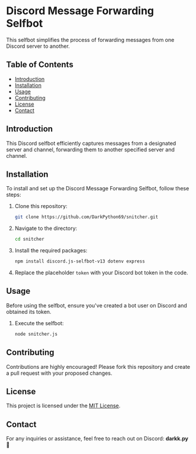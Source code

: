 # Discord Message Forwarding Selfbot

This selfbot simplifies the process of forwarding messages from one Discord server to another.

## Table of Contents

- [Introduction](#introduction)
- [Installation](#installation)
- [Usage](#usage)
- [Contributing](#contributing)
- [License](#license)
- [Contact](#contact)

## Introduction

This Discord selfbot efficiently captures messages from a designated server and channel, forwarding them to another specified server and channel.

## Installation

To install and set up the Discord Message Forwarding Selfbot, follow these steps:

1. Clone this repository:
   ```bash
   git clone https://github.com/DarkPython69/snitcher.git
   ```

2. Navigate to the directory:
   ```bash
   cd snitcher
   ```

3. Install the required packages:
   ```bash
   npm install discord.js-selfbot-v13 dotenv express
   ```

4. Replace the placeholder `token` with your Discord bot token in the code.

## Usage

Before using the selfbot, ensure you've created a bot user on Discord and obtained its token.

1. Execute the selfbot:
   ```bash
   node snitcher.js
   ```

## Contributing

Contributions are highly encouraged! Please fork this repository and create a pull request with your proposed changes.

## License

This project is licensed under the [MIT License](LICENSE).

## Contact

For any inquiries or assistance, feel free to reach out on Discord: **darkk.py** 🚀
